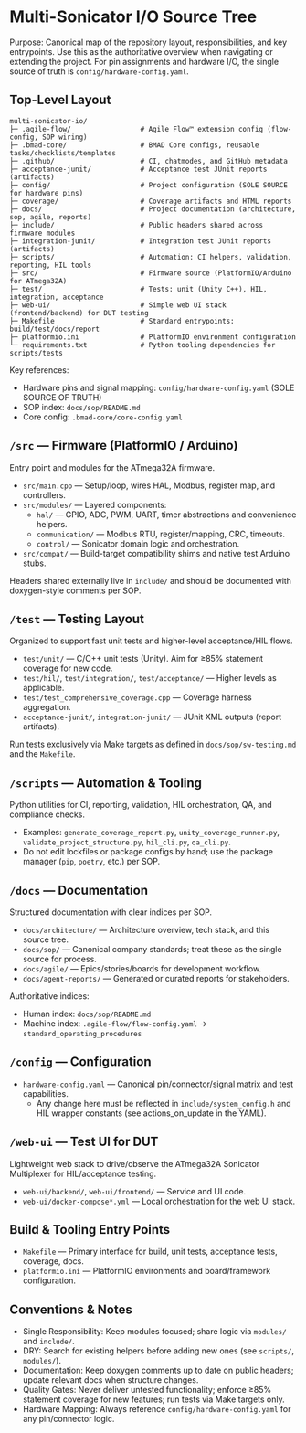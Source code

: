 # Multi-Sonicator I/O Source Tree

Purpose: Canonical map of the repository layout, responsibilities, and key entrypoints. Use this as the authoritative overview when navigating or extending the project. For pin assignments and hardware I/O, the single source of truth is `config/hardware-config.yaml`.

## Top-Level Layout

```
multi-sonicator-io/
├─ .agile-flow/                 # Agile Flow™ extension config (flow-config, SOP wiring)
├─ .bmad-core/                  # BMAD Core configs, reusable tasks/checklists/templates
├─ .github/                     # CI, chatmodes, and GitHub metadata
├─ acceptance-junit/            # Acceptance test JUnit reports (artifacts)
├─ config/                      # Project configuration (SOLE SOURCE for hardware pins)
├─ coverage/                    # Coverage artifacts and HTML reports
├─ docs/                        # Project documentation (architecture, sop, agile, reports)
├─ include/                     # Public headers shared across firmware modules
├─ integration-junit/           # Integration test JUnit reports (artifacts)
├─ scripts/                     # Automation: CI helpers, validation, reporting, HIL tools
├─ src/                         # Firmware source (PlatformIO/Arduino for ATmega32A)
├─ test/                        # Tests: unit (Unity C++), HIL, integration, acceptance
├─ web-ui/                      # Simple web UI stack (frontend/backend) for DUT testing
├─ Makefile                     # Standard entrypoints: build/test/docs/report
├─ platformio.ini               # PlatformIO environment configuration
└─ requirements.txt             # Python tooling dependencies for scripts/tests
```

Key references:
- Hardware pins and signal mapping: `config/hardware-config.yaml` (SOLE SOURCE OF TRUTH)
- SOP index: `docs/sop/README.md`
- Core config: `.bmad-core/core-config.yaml`

## `/src` — Firmware (PlatformIO / Arduino)

Entry point and modules for the ATmega32A firmware.

- `src/main.cpp` — Setup/loop, wires HAL, Modbus, register map, and controllers.
- `src/modules/` — Layered components:
  - `hal/` — GPIO, ADC, PWM, UART, timer abstractions and convenience helpers.
  - `communication/` — Modbus RTU, register/mapping, CRC, timeouts.
  - `control/` — Sonicator domain logic and orchestration.
- `src/compat/` — Build-target compatibility shims and native test Arduino stubs.

Headers shared externally live in `include/` and should be documented with doxygen-style comments per SOP.

## `/test` — Testing Layout

Organized to support fast unit tests and higher-level acceptance/HIL flows.

- `test/unit/` — C/C++ unit tests (Unity). Aim for ≥85% statement coverage for new code.
- `test/hil/`, `test/integration/`, `test/acceptance/` — Higher levels as applicable.
- `test/test_comprehensive_coverage.cpp` — Coverage harness aggregation.
- `acceptance-junit/`, `integration-junit/` — JUnit XML outputs (report artifacts).

Run tests exclusively via Make targets as defined in `docs/sop/sw-testing.md` and the `Makefile`.

## `/scripts` — Automation & Tooling

Python utilities for CI, reporting, validation, HIL orchestration, QA, and compliance checks.

- Examples: `generate_coverage_report.py`, `unity_coverage_runner.py`, `validate_project_structure.py`, `hil_cli.py`, `qa_cli.py`.
- Do not edit lockfiles or package configs by hand; use the package manager (`pip`, `poetry`, etc.) per SOP.

## `/docs` — Documentation

Structured documentation with clear indices per SOP.

- `docs/architecture/` — Architecture overview, tech stack, and this source tree.
- `docs/sop/` — Canonical company standards; treat these as the single source for process.
- `docs/agile/` — Epics/stories/boards for development workflow.
- `docs/agent-reports/` — Generated or curated reports for stakeholders.

Authoritative indices:
- Human index: `docs/sop/README.md`
- Machine index: `.agile-flow/flow-config.yaml` → `standard_operating_procedures`

## `/config` — Configuration

- `hardware-config.yaml` — Canonical pin/connector/signal matrix and test capabilities.
  - Any change here must be reflected in `include/system_config.h` and HIL wrapper constants (see actions_on_update in the YAML).

## `/web-ui` — Test UI for DUT

Lightweight web stack to drive/observe the ATmega32A Sonicator Multiplexer for HIL/acceptance testing.

- `web-ui/backend/`, `web-ui/frontend/` — Service and UI code.
- `web-ui/docker-compose*.yml` — Local orchestration for the web UI stack.

## Build & Tooling Entry Points

- `Makefile` — Primary interface for build, unit tests, acceptance tests, coverage, docs.
- `platformio.ini` — PlatformIO environments and board/framework configuration.

## Conventions & Notes

- Single Responsibility: Keep modules focused; share logic via `modules/` and `include/`.
- DRY: Search for existing helpers before adding new ones (see `scripts/`, `modules/`).
- Documentation: Keep doxygen comments up to date on public headers; update relevant docs when structure changes.
- Quality Gates: Never deliver untested functionality; enforce ≥85% statement coverage for new features; run tests via Make targets only.
- Hardware Mapping: Always reference `config/hardware-config.yaml` for any pin/connector logic.

